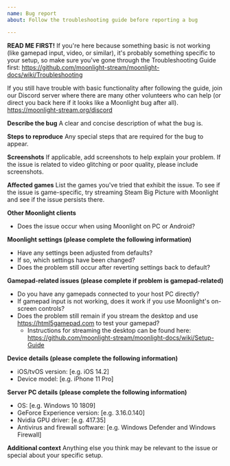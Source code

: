```yaml
---
name: Bug report
about: Follow the troubleshooting guide before reporting a bug

---
```

**READ ME FIRST!**
If you're here because something basic is not working (like gamepad input, video, or similar), it's probably something specific to your setup, so make sure you've gone through the Troubleshooting Guide first: https://github.com/moonlight-stream/moonlight-docs/wiki/Troubleshooting

If you still have trouble with basic functionality after following the guide, join our Discord server where there are many other volunteers who can help (or direct you back here if it looks like a Moonlight bug after all). https://moonlight-stream.org/discord

**Describe the bug**
A clear and concise description of what the bug is.

**Steps to reproduce**
Any special steps that are required for the bug to appear.

**Screenshots**
If applicable, add screenshots to help explain your problem. If the issue is related to video glitching or poor quality, please include screenshots.

**Affected games**
List the games you've tried that exhibit the issue. To see if the issue is game-specific, try streaming Steam Big Picture with Moonlight and see if the issue persists there.

**Other Moonlight clients**
- Does the issue occur when using Moonlight on PC or Android?

**Moonlight settings (please complete the following information)**
- Have any settings been adjusted from defaults?
- If so, which settings have been changed?
- Does the problem still occur after reverting settings back to default?

**Gamepad-related issues (please complete if problem is gamepad-related)**
- Do you have any gamepads connected to your host PC directly?
- If gamepad input is not working, does it work if you use Moonlight's on-screen controls?
- Does the problem still remain if you stream the desktop and use https://html5gamepad.com to test your gamepad?
  - Instructions for streaming the desktop can be found here: https://github.com/moonlight-stream/moonlight-docs/wiki/Setup-Guide

**Device details (please complete the following information)**
 - iOS/tvOS version: [e.g. iOS 14.2]
 - Device model: [e.g. iPhone 11 Pro]

**Server PC details (please complete the following information)**
 - OS: [e.g. Windows 10 1809]
 - GeForce Experience version: [e.g. 3.16.0.140]
 - Nvidia GPU driver: [e.g. 417.35]
 - Antivirus and firewall software: [e.g. Windows Defender and Windows Firewall]

**Additional context**
Anything else you think may be relevant to the issue or special about your specific setup.
